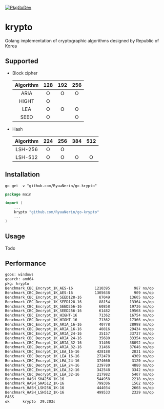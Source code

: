 [![PkgGoDev](https://pkg.go.dev/badge/github.com/RyuaNerin/go-krypto)](https://pkg.go.dev/github.com/RyuaNerin/go-krypto)

# krypto

Golang implementation of cryptographic algorithms designed by Republic of Korea

## Supported

- Block cipher

    | Algorithm | 128 | 192 | 256 |
    |:---------:|:---:|:---:|:---:|
    | ARIA      | O   | O   | O   |
    | HIGHT     | O   |     |     |
    | LEA       | O   | O   | O   |
    | SEED      | O   |     | O   |

- Hash

    | Algorithm | 224 | 256 | 384 | 512 |
    |:---------:|:---:|:---:|:---:|:---:|
    | LSH-256    | O   | O   |     |     |
    | LSH-512    | O   | O   | O   | O   |

## Installation

```shell
go get -v "github.com/RyuaNerin/go-krypto"
```

```go
package main

import (
    ...
    krypto "github.com/RyuaNerin/go-krypto"
    ...
)
```

## Usage

Todo

## Performance

```txt
goos: windows
goarch: amd64
pkg: krypto
Benchmark_CBC_Encrypt_1K_AES-16        	 1210395	       987 ns/op	1037.11 MB/s	       0 B/op	       0 allocs/op
Benchmark_CBC_Decrypt_1K_AES-16        	 1305638	       909 ns/op	1126.19 MB/s	       0 B/op	       0 allocs/op
Benchmark_CBC_Encrypt_1K_SEED128-16    	   87049	     13605 ns/op	  75.27 MB/s	       0 B/op	       0 allocs/op
Benchmark_CBC_Decrypt_1K_SEED128-16    	   88154	     13364 ns/op	  76.63 MB/s	       0 B/op	       0 allocs/op
Benchmark_CBC_Encrypt_1K_SEED256-16    	   60858	     19736 ns/op	  51.89 MB/s	       0 B/op	       0 allocs/op
Benchmark_CBC_Decrypt_1K_SEED256-16    	   61482	     19568 ns/op	  52.33 MB/s	       0 B/op	       0 allocs/op
Benchmark_CBC_Encrypt_1K_HIGHT-16      	   71362	     16754 ns/op	  61.12 MB/s	       0 B/op	       0 allocs/op
Benchmark_CBC_Decrypt_1K_HIGHT-16      	   71362	     17366 ns/op	  58.97 MB/s	       0 B/op	       0 allocs/op
Benchmark_CBC_Encrypt_1K_ARIA_16-16    	   40778	     28998 ns/op	  35.31 MB/s	       0 B/op	       0 allocs/op
Benchmark_CBC_Decrypt_1K_ARIA_16-16    	   40816	     29434 ns/op	  34.79 MB/s	       0 B/op	       0 allocs/op
Benchmark_CBC_Encrypt_1K_ARIA_24-16    	   35157	     33737 ns/op	  30.35 MB/s	       0 B/op	       0 allocs/op
Benchmark_CBC_Decrypt_1K_ARIA_24-16    	   35680	     33354 ns/op	  30.70 MB/s	       0 B/op	       0 allocs/op
Benchmark_CBC_Encrypt_1K_ARIA_32-16    	   31408	     38092 ns/op	  26.88 MB/s	       0 B/op	       0 allocs/op
Benchmark_CBC_Decrypt_1K_ARIA_32-16    	   31466	     37646 ns/op	  27.20 MB/s	       0 B/op	       0 allocs/op
Benchmark_CBC_Encrypt_1K_LEA_16-16     	  428188	      2831 ns/op	 361.74 MB/s	       0 B/op	       0 allocs/op
Benchmark_CBC_Decrypt_1K_LEA_16-16     	  272478	      4309 ns/op	 237.62 MB/s	       0 B/op	       0 allocs/op
Benchmark_CBC_Encrypt_1K_LEA_24-16     	  374660	      3120 ns/op	 328.20 MB/s	       0 B/op	       0 allocs/op
Benchmark_CBC_Decrypt_1K_LEA_24-16     	  239780	      4880 ns/op	 209.85 MB/s	       0 B/op	       0 allocs/op
Benchmark_CBC_Encrypt_1K_LEA_32-16     	  342548	      3342 ns/op	 306.44 MB/s	       0 B/op	       0 allocs/op
Benchmark_CBC_Decrypt_1K_LEA_32-16     	  217982	      5407 ns/op	 189.39 MB/s	       0 B/op	       0 allocs/op
Benchmark_HASH_SHA256_1K-16            	  544958	      2218 ns/op	      32 B/op	       1 allocs/op
Benchmark_HASH_SHA512_1K-16            	  799306	      1562 ns/op	      64 B/op	       1 allocs/op
Benchmark_HASH_LSH256_1K-16            	  444034	      2668 ns/op	      32 B/op	       1 allocs/op
Benchmark_HASH_LSH512_1K-16            	  499533	      2329 ns/op	      64 B/op	       1 allocs/op
PASS
ok  	krypto	29.203s
```
